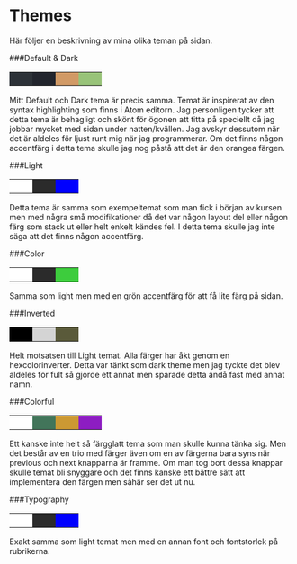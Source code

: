 Themes
=========================
Här följer en beskrivning av mina olika teman på sidan.

###Default & Dark

<table>
  <tr>
    <td style="height: 25px; width: 25px; background-color: #2d3238"></td>
    <td style="height: 25px; width: 25px; background-color: #22252d"></td>
    <td style="height: 25px; width: 25px; background-color: #d19a66"></td>
    <td style="height: 25px; width: 25px; background-color: #98C379"></td>
  </tr>
</table>

Mitt Default och Dark tema är precis samma. Temat är inspirerat av den syntax highlighting som finns i Atom editorn. Jag personligen tycker att detta tema är behagligt och skönt för ögonen att titta på speciellt då jag jobbar mycket med sidan under natten/kvällen. Jag avskyr dessutom när det är aldeles för ljust runt mig när jag programmerar. Om det finns någon accentfärg i detta tema skulle jag nog påstå att det är den orangea färgen.

###Light

<table>
  <tr>
    <td style="height: 25px; width: 25px; background-color: #fff"></td>
    <td style="height: 25px; width: 25px; background-color: #2b2b2b"></td>
    <td style="height: 25px; width: 25px; background-color: #0000ff"></td>
  </tr>
</table>

Detta tema är samma som exempeltemat som man fick i början av kursen men med några små modifikationer då det var någon layout del eller någon färg som stack ut eller helt enkelt kändes fel. I detta tema skulle jag inte säga att det finns någon accentfärg.

###Color

<table>
  <tr>
    <td style="height: 25px; width: 25px; background-color: #fff"></td>
    <td style="height: 25px; width: 25px; background-color: #2b2b2b"></td>
    <td style="height: 25px; width: 25px; background-color: #3DCC3D"></td>
  </tr>
</table>

Samma som light men med en grön accentfärg för att få lite färg på sidan.

###Inverted

<table>
  <tr>
    <td style="height: 25px; width: 25px; background-color: #000"></td>
    <td style="height: 25px; width: 25px; background-color: #D4D4D4"></td>
    <td style="height: 25px; width: 25px; background-color: #5A5A3A"></td>
  </tr>
</table>

Helt motsatsen till Light temat. Alla färger har åkt genom en hexcolorinverter. Detta var tänkt som dark theme men jag tyckte det blev aldeles för fult så gjorde ett annat men sparade detta ändå fast med annat namn.

###Colorful

<table>
  <tr>
    <td style="height: 25px; width: 25px; background-color: #fff"></td>
    <td style="height: 25px; width: 25px; background-color: #42755A"></td>
    <td style="height: 25px; width: 25px; background-color: #CC9933"></td>
    <td style="height: 25px; width: 25px; background-color: #8D1DC2"></td>
  </tr>
</table>

Ett kanske inte helt så färgglatt tema som man skulle kunna tänka sig. Men det består av en trio med färger även om en av färgerna bara syns när previous och next knapparna är framme. Om man tog bort dessa knappar skulle temat bli snyggare och det finns kanske ett bättre sätt att implementera den färgen men såhär ser det ut nu.

###Typography

<table>
  <tr>
    <td style="height: 25px; width: 25px; background-color: #fff"></td>
    <td style="height: 25px; width: 25px; background-color: #2b2b2b"></td>
    <td style="height: 25px; width: 25px; background-color: #0000ff"></td>
  </tr>
</table>

Exakt samma som light temat men med en annan font och fontstorlek på rubrikerna.
